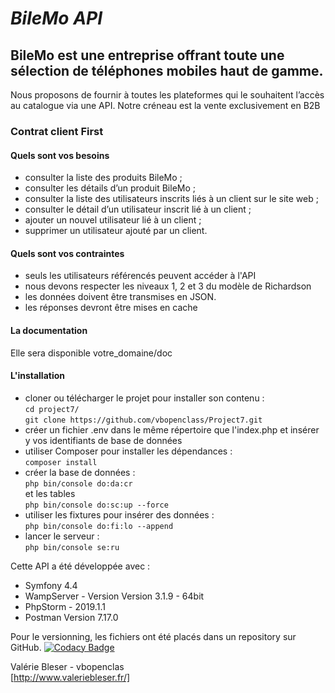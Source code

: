 # *BileMo API*

## BileMo est une entreprise offrant toute une sélection de téléphones mobiles haut de gamme.

Nous proposons de fournir à toutes les plateformes qui le souhaitent l’accès au catalogue via une API. Notre créneau est la vente exclusivement en B2B

### Contrat client First
#### Quels sont vos besoins
*   consulter la liste des produits BileMo ;
*   consulter les détails d’un produit BileMo ;
*   consulter la liste des utilisateurs inscrits liés à un client sur le site web ;
*   consulter le détail d’un utilisateur inscrit lié à un client ;
*   ajouter un nouvel utilisateur lié à un client ;
*   supprimer un utilisateur ajouté par un client.

#### Quels sont vos contraintes
*   seuls les utilisateurs référencés peuvent accéder à l'API
*   nous devons respecter les niveaux 1, 2 et 3 du modèle de Richardson
*   les données doivent être transmises en JSON.
*   les réponses devront être mises en cache

#### La documentation
Elle sera disponible votre_domaine/doc

#### L'installation
*   cloner ou télécharger le projet pour installer son contenu : <br>
```cd project7/```<br>
```git clone https://github.com/vbopenclass/Project7.git```
*   créer un fichier .env dans le même répertoire que l'index.php et insérer y vos identifiants de base de données
*   utiliser Composer pour installer les dépendances :<br>
```composer install```
*   créer la base de données :<br>
```php bin/console do:da:cr```<br>
et les tables<br>
```php bin/console do:sc:up --force```
*   utiliser les fixtures pour insérer des données :<br>
```php bin/console do:fi:lo --append```
*   lancer le serveur :<br>
```php bin/console se:ru```

Cette API a été développée avec :
*   Symfony 4.4
*   WampServer - Version Version 3.1.9 - 64bit 
*   PhpStorm - 2019.1.1
*   Postman Version 7.17.0

Pour le versionning, les fichiers ont été placés dans un repository sur GitHub.
[![Codacy Badge](https://api.codacy.com/project/badge/Grade/3d25db7847a741f09ad24670adf796ad)](https://www.codacy.com/manual/vbopenclass/Project7?utm_source=github.com&amp;utm_medium=referral&amp;utm_content=vbopenclass/Project7&amp;utm_campaign=Badge_Grade)

Valérie Bleser - vbopenclas<br>
[http://www.valeriebleser.fr/]